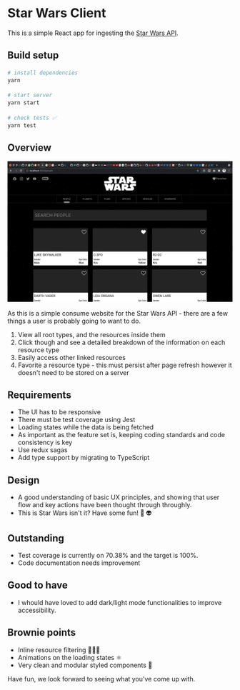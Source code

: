 # Star Wars Client

This is a simple React app for ingesting the [Star Wars API](https://swapi.dev/).

## Build setup

```bash
# install dependencies
yarn

# start server
yarn start

# check tests ✅
yarn test
```

## Overview
![Star Wars](sw.png)

As this is a simple consume website for the Star Wars API - there are a few things a user is probably going to want to do.

1. View all root types, and the resources inside them
2. Click though and see a detailed breakdown of the information on each resource type 
3. Easily access other linked resources 
4. Favorite a resource type - this must persist after page refresh however it doesn't need to be stored on a server 

## Requirements

- The UI has to be responsive
- There must be test coverage using Jest
- Loading states while the data is being fetched
- As important as the feature set is, keeping coding standards and code consistency is key
- Use redux sagas
- Add type support by migrating to TypeScript

## Design

- A good understanding of basic UX principles, and showing that user flow and key actions have been thought through throughly.
- This is Star Wars isn't it? Have some fun! 🚀 👽

## Outstanding 
- Test coverage is currently on 70.38% and the target is 100%.
- Code documentation needs improvement

## Good to have
- I whould have loved to add dark/light mode functionalities to improve accessibility.

## Brownie points

- Inline resource filtering 🕵🏻‍♀️
- Animations on the loading states ⚛️
- Very clean and modular styled components 🛀

Have fun, we look forward to seeing what you've come up with.
